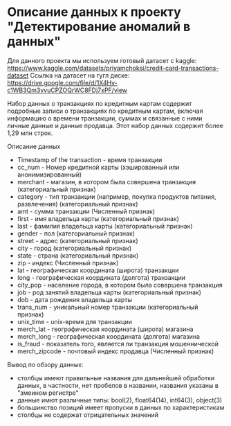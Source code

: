 # Описание данных к проекту "Детектирование аномалий в данных"

Для данного проекта мы используем готовый датасет с kaggle: https://www.kaggle.com/datasets/priyamchoksi/credit-card-transactions-dataset
Ссылка на датасет на гугл диске: https://drive.google.com/file/d/1X4Hv-c1WB3Qm3vvuCPZOQrWC8FDj7xPF/view

Набор данных о транзакциях по кредитным картам содержит подробные записи о транзакциях по кредитным картам, включая информацию о времени транзакции,
суммах и связанные с ними личные данные и данные продавца. Этот набор данных содержит более 1,29 млн строк.


Описание данных
* Timestamp of the transaction - время транзакции
* cc_num - Номер кредитной карты (хэшированный или анонимизированный)
* merchant - магазин, в котором была совершена транзакция (категориальный признак)
* category - тип транзакции (например, покупка продуктов питания, развлечения)  (категориальный признак)
* amt - сумма транзакции (Численный признак)
* first - имя владельца карты  (категориальный признак)
* last - фамилия владельца карты  (категориальный признак)
* gender - пол  (категориальный признак)
* street - адрес  (категориальный признак)
* city - город  (категориальный признак)
* state - страна  (категориальный признак)
* zip - индекс (Численный признак)
* lat - географическая координата (широта) транзакции
* long - географическая координата (долгота) транзакции
* city_pop - население города, в котором была совершена транзакция
* job - род занятий владельца карты  (категориальный признак)
* dob - дата рождения владельца карты
* trans_num - уникальный номер транзакции  (категориальный признак)
* unix_time - unix-время для транзакции
* merch_lat - географическая координата (широта) магазина
* merch_long - географическая координата (долгота) магазина
* is_fraud - показатель того, является ли транзакция мошеннической
* merch_zipcode - почтовый индекс продавца (Численный признак)

Вывод по обзору данных:


* столбцы имеют правильные названия для дальнейшей обработки данных, в частности, нет пробелов в названии, названия указаны в "змеином регистре"
* данные имют различные типы: bool(2), float64(14), int64(3), object(3)
* большинство позиций имеет пропуски в данных по характеристикам
* столбцы не содержат отрицательных значений
